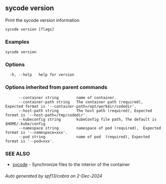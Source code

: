 ## sycode version

Print the sycode version information

```
sycode version [flags]
```

### Examples

```
sycode version
```

### Options

```
  -h, --help   help for version
```

### Options inherited from parent commands

```
      --container string        name of container.
      --container-path string   The container path (required), Expected format is '--container-path=/opt/workdir/codedir'.
      --host-path string        The host path (required), Expected format is '--host-path=/tmp/codedir'.
      --kubeconfig string       kubeConfig file path, The default is $HOME/.kube/config
      --namespace string        namespace of pod (required),  Expected format is '--namespace=xxx'.
      --pod string              name of pod  (required), Expected format is '--pod=xxx'.
```

### SEE ALSO

* [sycode](sycode.md)	 - Synchronize files to the interior of the container

###### Auto generated by spf13/cobra on 2-Dec-2024
